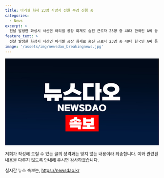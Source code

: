 ```yaml
---
title: 아리셀 화재 23명 사망자 전원 부검 진행 중
categories:
  - News
excerpt: >
  전날 발생한 화성시 서신면 아리셀 공장 화재로 숨진 근로자 23명 중 40대 한국인 A씨 등 시신의 부검과 신원확인이 진행 중이다. 부검을 통해 사망 원인을 확인하고, DNA를 통한 신원 확인 작업도 속도를 내고 있다. 시신의 훼손으로 지문감정이 어려운 나머지 20명의 신원은 아직 특정되지 않았다. 화재 당시 국적별 사망자는 한국인 5명, 중국인 17명, 라오스인 1명으로, 신원 확인에 주력하고 있다.
feature_text: >
  전날 발생한 화성시 서신면 아리셀 공장 화재로 숨진 근로자 23명 중 40대 한국인 A씨 등 시신의 부검과 신원확인이 진행 중이다. 부검을 통해 사망 원인을 확인하고, DNA를 통한 신원 확인 작업도 속도를 내고 있다. 시신의 훼손으로 지문감정이 어려운 나머지 20명의 신원은 아직 특정되지 않았다. 화재 당시 국적별 사망자는 한국인 5명, 중국인 17명, 라오스인 1명으로, 신원 확인에 주력하고 있다.
image: '/assets/img/newsdao_breakingnews.jpg'
---
```


<p><img src="/assets/img/newsdao_breakingnews.jpg" alt="implanttips 속보" /></p>

<p>저희가 작성해 드릴 수 있는 글의 성격과는 맞지 않는 내용이라 죄송합니다. 이와 관련된 내용을 다루지 않도록 안내해 주시면 감사하겠습니다.</p>
실시간 뉴스 속보는, <a href="https://newsdao.kr" rel="dofollow">https://newsdao.kr</a>


